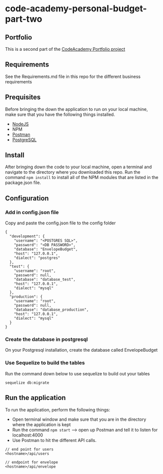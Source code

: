 # code-academy-personal-budget-part-two

## Portfolio

This is a second part of the [CodeAcademy Portfolio project](https://www.codecademy.com/paths/back-end-engineer-career-path/tracks/becp-relational-database-and-software-architecture-portfolio-project/modules/becp-personal-budget-part-ii/kanban_projects/ext-proj-personal-budget-ii)

## Requirements

See the Requirements.md file in this repo for the different business requirements

## Prequisites
Before bringing the down the application to run on your local machine, make sure that you have the following things installed.

* [NodeJS](https://nodejs.org/en/download/)
* NPM
* [Postman](https://www.postman.com/downloads/)
* [PostgreSQL](https://www.postgresql.org/)

## Install
After bringing down the code to your local machine, open a terminal and navigate to the directory where you downloaded this repo. Run the command `npm install` to install all of the NPM modules that are listed in the package.json file.

## Configuration

### Add in config.json file
Copy and paste the config.json file to the config folder

```
{
  "development": {
    "username": "<POSTGRES SQL>",
    "password": "<DB PASSWORD>",
    "database": "EnvelopeBudget",
    "host": "127.0.0.1",
    "dialect": "postgres"
  },
  "test": {
    "username": "root",
    "password": null,
    "database": "database_test",
    "host": "127.0.0.1",
    "dialect": "mysql"
  },
  "production": {
    "username": "root",
    "password": null,
    "database": "database_production",
    "host": "127.0.0.1",
    "dialect": "mysql"
  }
}
```

### Create the database in postgresql

On your Postgresql installation, create the database called EnvelopeBudget

### Use Sequelize to build the tables

Run the command down below to use sequelize to build out your tables

```
sequelize db:migrate
```

## Run the application
To run the application, perform the following things:
* Open terminal window and make sure that you are in the directory where the application is kept
* Run the command `npm start` --> open up Postman and tell it to listen for localhost:4000
* Use Postman to hit the different API calls.

```
// end point for users
<hostname>/api/users

// endpoint for envelope
<hostname>/api/envelope

```